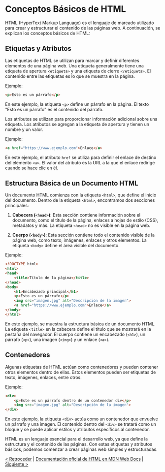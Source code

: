 # Conceptos Básicos de HTML

HTML (HyperText Markup Language) es el lenguaje de marcado utilizado para crear y estructurar el contenido de las páginas web. A continuación, se explican los conceptos básicos de HTML:

## Etiquetas y Atributos

Las etiquetas de HTML se utilizan para marcar y definir diferentes elementos de una página web. Una etiqueta generalmente tiene una etiqueta de apertura `<etiqueta>` y una etiqueta de cierre `</etiqueta>`. El contenido entre las etiquetas es lo que se muestra en la página.

Ejemplo:

```html
<p>Esto es un párrafo</p>
```

En este ejemplo, la etiqueta `<p>` define un párrafo en la página. El texto "Esto es un párrafo" es el contenido del párrafo.

Los atributos se utilizan para proporcionar información adicional sobre una etiqueta. Los atributos se agregan a la etiqueta de apertura y tienen un nombre y un valor.

Ejemplo:

```html
<a href="https://www.ejemplo.com">Enlace</a>
```

En este ejemplo, el atributo `href` se utiliza para definir el enlace de destino del elemento `<a>`. El valor del atributo es la URL a la que el enlace redirige cuando se hace clic en él.

## Estructura Básica de un Documento HTML

Un documento HTML comienza con la etiqueta `<html>`, que define el inicio del documento. Dentro de la etiqueta `<html>`, encontramos dos secciones principales:

1. **Cabecera (`<head>`)**: Esta sección contiene información sobre el documento, como el título de la página, enlaces a hojas de estilo (CSS), metadatos y más. La etiqueta `<head>` no es visible en la página web.

2. **Cuerpo (`<body>`)**: Esta sección contiene todo el contenido visible de la página web, como texto, imágenes, enlaces y otros elementos. La etiqueta `<body>` define el área visible del documento.

Ejemplo:

```html
<!DOCTYPE html>
<html>
<head>
    <title>Título de la página</title>
</head>
<body>
    <h1>Encabezado principal</h1>
    <p>Esto es un párrafo</p>
    <img src="imagen.jpg" alt="Descripción de la imagen">
    <a href="https://www.ejemplo.com">Enlace</a>
</body>
</html>
```

En este ejemplo, se muestra la estructura básica de un documento HTML. La etiqueta `<title>` en la cabecera define el título que se mostrará en la pestaña del navegador. El cuerpo contiene un encabezado (`<h1>`), un párrafo (`<p>`), una imagen (`<img>`) y un enlace (`<a>`).

## Contenedores

Algunas etiquetas de HTML actúan como contenedores y pueden contener otros elementos dentro de ellas. Estos elementos pueden ser etiquetas de texto, imágenes, enlaces, entre otros.

Ejemplo:

```html
<div>
    <p>Este es un párrafo dentro de un contenedor div</p>
    <img src="imagen.jpg" alt="Descripción de la imagen">
</div>
```

En este ejemplo, la etiqueta `<div>` actúa como un contenedor que envuelve un párrafo y una imagen. El contenido dentro del `<div>` se tratará como un bloque y se puede aplicar estilos y atributos específicos al contenedor.

HTML es un lenguaje esencial para el desarrollo web, ya que define la estructura y el contenido de las páginas. Con estas etiquetas y atributos básicos, podemos comenzar a crear páginas web simples y estructuradas.

[< Retroceder](https://github.com/YonRasgg/Curso-de-Python-Desde-Cero/blob/main/13.HTML/Introduccion.md) | [Documentación oficial de HTML en MDN Web Docs](https://developer.mozilla.org/es/docs/Web/HTML) | [Siguiente >](https://github.com/YonRasgg/Curso-de-Python-Desde-Cero/blob/main/13.HTML/2.EstructuraBasicaHTML.md)
